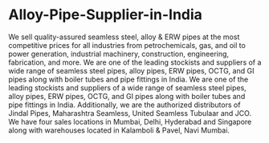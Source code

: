 # Alloy-Pipe-Supplier-in-India
We sell quality-assured seamless steel, alloy &amp; ERW pipes at the most competitive prices for all industries from petrochemicals, gas, and oil to power generation, industrial machinery, construction, engineering, fabrication, and more. We are one of the leading stockists and suppliers of a wide range of seamless steel pipes, alloy pipes, ERW pipes, OCTG, and GI pipes along with boiler tubes and pipe fittings in India. We are one of the leading stockists and suppliers of a wide range of seamless steel pipes, alloy pipes, ERW pipes, OCTG, and GI pipes along with boiler tubes and pipe fittings in India. Additionally, we are the authorized distributors of Jindal Pipes, Maharashtra Seamless, United Seamless Tubulaar and JCO. We have four sales locations in Mumbai, Delhi, Hyderabad and Singapore along with warehouses located in Kalamboli &amp; Pavel, Navi Mumbai.
